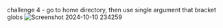 challenge 4 - go to home directory, then use single argument that bracket globs
![Screenshot 2024-10-10 234259](https://github.com/user-attachments/assets/127f10ad-29e6-443a-b258-0228075ad37b)
